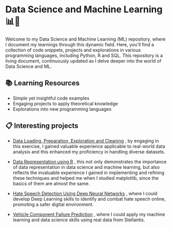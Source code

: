 # Data Science and Machine Learning 📊🚀
Welcome to my Data Science and Machine Learning (ML) repository, where I document my learnings through this dynamic field. Here, you'll find a collection of code snippets, projects and explorations in various programming languages, including Python, R and SQL. This repository is a living document, continuously updated as I delve deeper into the world of Data Science and ML.

## 📚 Learning Resources
- Simple yet insightful code examples
- Engaging projects to apply theoretical knowledge
- Explorations into new programming languages

## 📋 Interesting projects

- [Data Loading, Preparation, Exploration and Cleaning](https://github.com/thomazcabral/Data_Science/blob/90ed1bef23b9ab0dea902376c1cea9c3bb4a256e/Data%20Science%20with%20Python/C1%20(Introduction%20to%20Data%20Science%20in%20Python)/W2%20(Basic%20Data%20Processing%20with%20Pandas)/A2/data_manipulation.ipynb)
, by engaging in this exercise, I gained valuable experience applicable to real-world data analysis and this enhanced my proficiency in handling diverse datasets.

- [Data Representation using R](https://github.com/thomazcabral/Data_Science/tree/9faf3475a9276a4ed548aaa0e824cf9d16f558eb/R%3A%20Basics%20to%20projects/data_representation_project) , this not only demonstrates the importance of data representation in data science and machine learning, but also reflects the invaluable experience I gained in implementing and refining these techniques and helped me when I studied matplotlib, since the basics of them are almost the same.
- [Hate Speech Detection Using Deep Neural Networks](https://github.com/thomazcabral/Data_Science-ML/tree/06871c266e75aa09b6d44d20611f32d00884cdf6/Deep%20learning%20-%20IF867/project) , where I could develop Deep Learning skills to identify and combat hate speech online, promoting a safer digital environment.
- [Vehicle Component Failure Prediction](https://github.com/jvlopess/VehicleComponentFailurePrediction) , where I could apply my machine learning and data science skills using real data from Stellantis.
